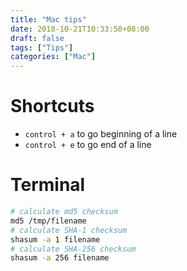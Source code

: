 ```yaml
---
title: "Mac tips"
date: 2018-10-21T10:33:50+08:00
draft: false
tags: ["Tips"]
categories: ["Mac"]
---
```

# Shortcuts
- `control + a` to go beginning of a line
- `control + e` to go end of a line

# Terminal
```sh
# calculate md5 checksum
md5 /tmp/filename
# calculate SHA-1 checksum
shasum -a 1 filename
# calculate SHA-256 checksum
shasum -a 256 filename
```